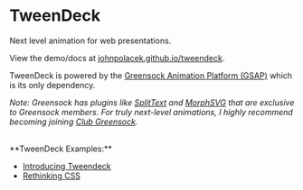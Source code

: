 # TweenDeck

Next level animation for web presentations.

View the demo/docs at [johnpolacek.github.io/tweendeck](https://johnpolacek.github.io/tweendeck/).

TweenDeck is powered by the [Greensock Animation Platform (GSAP)](https://greensock.com/) which is its only dependency.

*Note: Greensock has plugins like [SplitText](https://greensock.com/SplitText) and [MorphSVG](https://greensock.com/morphSVG) that are exclusive to Greensock members. For truly next-level animations, I highly recommend becoming joining [Club Greensock](https://greensock.com/club/).*

<br>
**TweenDeck Examples:**

* [Introducing Tweendeck](http://johnpolacek.com/introducing-tweendeck/)
* [Rethinking CSS](http://johnpolacek.com/rethinking/)


